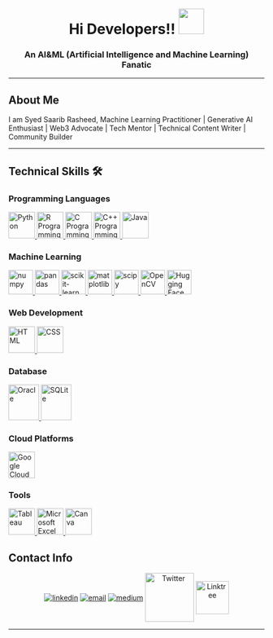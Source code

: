 <h1 align="center">Hi Developers!! <img src="https://media.tenor.com/images/22f42c11b612b041b4038573dca18a2d/tenor.gif" width="50px"></h1>

<h3 align="center">An AI&ML (Artificial Intelligence and Machine Learning) Fanatic</h3>

<hr>

## About Me

I am Syed Saarib Rasheed, Machine Learning Practitioner | Generative AI Enthusiast | Web3 Advocate | Tech Mentor | Technical Content Writer | Community Builder

<hr>

## Technical Skills 🛠

### Programming Languages
<span style="display: inline-block;">
  <a href="https://www.python.org" target="_blank">
    <img src="https://img.icons8.com/color/48/000000/python.png" width="52px" alt="Python">
  </a>
  <a href="https://www.r-project.org" target="_blank">
    <img src="https://www.r-project.org/logo/Rlogo.png" width="52px" alt="R Programming">
  </a>
  <a href="https://en.wikipedia.org/wiki/C_(programming_language)" target="_blank">
    <img src="https://img.icons8.com/color/48/000000/c-programming.png" width="52px" alt="C Programming">
  </a>
  <a href="https://en.wikipedia.org/wiki/C%2B%2B" target="_blank">
    <img src="https://img.icons8.com/color/48/000000/c-plus-plus-logo.png" width="52px" alt="C++ Programming">
  </a>
  <a href="https://www.java.com" target="_blank">
    <img src="https://img.icons8.com/color/48/000000/java-coffee-cup-logo.png" width="52px" alt="Java">
  </a>
</span>

### Machine Learning
<span style="display: inline-block;">
  <a href="https://numpy.org" target="_blank">
    <img src="https://img.icons8.com/color/48/000000/numpy.png" height="48px" alt="numpy">
  </a>
  <a href="https://pandas.pydata.org" target="_blank">
    <img src="https://img.icons8.com/color/48/000000/pandas.png" height="48px" alt="pandas">
  </a>
  <a href="https://scikit-learn.org" target="_blank">
    <img src="https://upload.wikimedia.org/wikipedia/commons/0/05/Scikit_learn_logo_small.svg" height="48px" alt="scikit-learn">
  </a>
  <a href="https://matplotlib.org" target="_blank">
    <img src="https://upload.wikimedia.org/wikipedia/commons/8/84/Matplotlib_icon.svg" height="48px" alt="matplotlib">
  </a>
  <a href="https://www.scipy.org" target="_blank">
    <img src="https://upload.wikimedia.org/wikipedia/commons/b/b2/SCIPY_2.svg" height="48px" alt="scipy">
  </a>
  <a href="https://opencv.org" target="_blank">
    <img src="https://img.icons8.com/color/48/000000/opencv.png" height="48px" alt="OpenCV">
  </a>
  <a href="https://huggingface.co" target="_blank">
    <img src="https://community.intersystems.com/sites/default/files/inline/images/sticker-2048w.png" height="48px" alt="Hugging Face">
  </a>
</span>

### Web Development
<span style="display: inline-block;">
  <a href="https://developer.mozilla.org/en-US/docs/Web/HTML" target="_blank">
    <img src="https://img.icons8.com/color/48/000000/html-5--v1.png" width="52px" alt="HTML">
  </a>
  <a href="https://developer.mozilla.org/en-US/docs/Web/CSS" target="_blank">
    <img src="https://img.icons8.com/color/48/000000/css3.png" width="52px" alt="CSS">
  </a>
</span>

### Database
<span style="display: inline-block;">
  <a href="https://www.oracle.com/database/" target="_blank">
    <img src="https://img.icons8.com/color/48/000000/oracle-logo.png" width="60px" height="70px" alt="Oracle">
  </a>
  <a href="https://www.sqlite.org/index.html" target="_blank">
    <img src="https://logospng.org/download/sqlite/sqlite-2048.png" width="60px" height="70px" alt="SQLite">
  </a>
</span>

### Cloud Platforms
<a href="https://cloud.google.com" target="_blank">
  <img src="https://img.icons8.com/color/48/000000/google-cloud.png" width="52px" alt="Google Cloud">
</a>

### Tools
<span style="display: inline-block;">
  <a href="https://www.tableau.com" target="_blank">
    <img src="https://img.icons8.com/color/48/000000/tableau-software.png" width="52px" alt="Tableau">
  </a>
  <a href="https://www.microsoft.com/en-us/microsoft-365/excel" target="_blank">
    <img src="https://img.icons8.com/color/48/000000/microsoft-excel-2019--v1.png" width="52px" alt="Microsoft Excel">
  </a>
  <a href="https://www.canva.com" target="_blank">
    <img src="https://img.icons8.com/color/48/000000/canva.png" width="52px" alt="Canva">
  </a>
</span>


## Contact Info

<p align="center">
  <a href="https://www.linkedin.com/in/saarib2405/"><img align="center" src="https://img.icons8.com/color/96/000000/linkedin.png" alt="linkedin"/></a>
  <a href="mailto:saarib2405@gmail.com"><img align="center" src="https://img.icons8.com/color/96/000000/gmail.png" alt="email"/></a>
  <a href="https://medium.com/@saarib2405"><img align="center" src="https://img.icons8.com/color/96/000000/medium-logo.png" alt="medium"/></a>
  <a href="https://twitter.com/saarib2405" target="_blank"><img align="center" src="https://img.icons8.com/color/96/000000/twitter.png" alt="Twitter" title="Twitter" width="96" height="96"></a>
  <a href="https://linktr.ee/saarib2405" target="_blank"><img align="center" src="https://img.icons8.com/color/96/000000/linktree.png" alt="Linktree" height="65" width="65"></a>
</p>

<hr>
